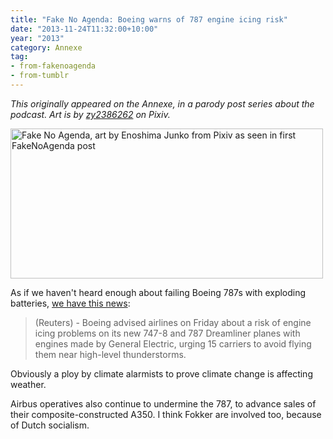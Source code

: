 ```yaml
---
title: "Fake No Agenda: Boeing warns of 787 engine icing risk"
date: "2013-11-24T11:32:00+10:00"
year: "2013"
category: Annexe
tag:
- from-fakenoagenda
- from-tumblr
---
```

<p style="font-style:italic;">This originally appeared on the Annexe, in a parody post series about the podcast. Art is by <a href="http://www.pixiv.net/member_illust.php?mode=medium&illust_id=39686291">zy2386262</a> on Pixiv.</p>

<p><img src="https://rubenerd.com/files/2013/fakenoagenda.jpg" srcset="https://rubenerd.com/files/2013/fakenoagenda.jpg 1x, https://rubenerd.com/files/2013/fakenoagenda@2x.jpg 2x" alt="Fake No Agenda, art by Enoshima Junko from Pixiv as seen in first FakeNoAgenda post" style="width:500px; height:240px" /></p>

As if we haven't heard enough about failing Boeing 787s with exploding batteries, [we have this news](http://www.reuters.com/article/2013/11/23/us-airlines-boeing-idUSBRE9AM03G20131123?feedType=RSS&feedName=businessNews):

> (Reuters) - Boeing advised airlines on Friday about a risk of engine icing problems on its new 747-8 and 787 Dreamliner planes with engines made by General Electric, urging 15 carriers to avoid flying them near high-level thunderstorms.

Obviously a ploy by climate alarmists to prove climate change is affecting weather.

Airbus operatives also continue to undermine the 787, to advance sales of their composite-constructed A350. I think Fokker are involved too, because of Dutch socialism.

